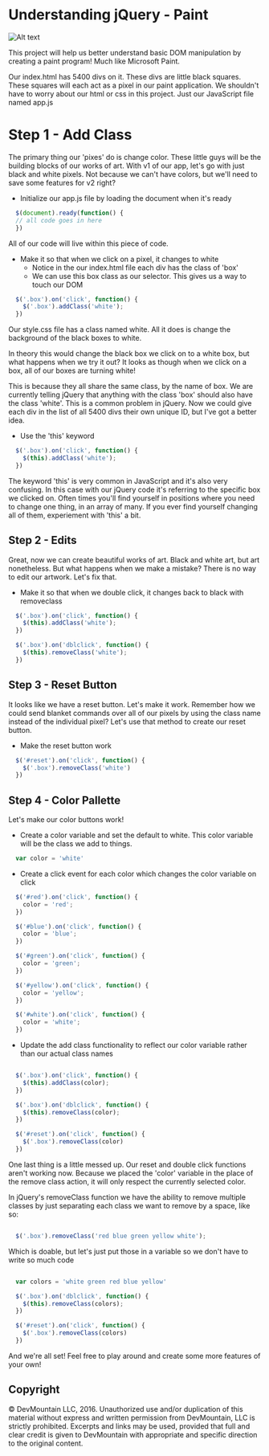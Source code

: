# Understanding jQuery - Paint

![Alt text](mini-paint/mini-paint.png?raw=true "Screenshot")


This project will help us better understand basic DOM manipulation by creating a paint program! Much like Microsoft Paint.

Our index.html has 5400 divs on it. These divs are little black squares. These squares will each act as a pixel in our paint application. We shouldn't have to worry about our html or css in this project. Just our JavaScript file named app.js

# Step 1 - Add Class

The primary thing our 'pixes' do is change color. These little guys will be the building blocks of our works of art. With v1 of our app, let's go with just black and white pixels. Not because we can't have colors, but we'll need to save some features for v2 right?

- Initialize our app.js file by loading the document when it's ready

``` javascript
  $(document).ready(function() {
  // all code goes in here
  })
```

All of our code will live within this piece of code. 

- Make it so that when we click on a pixel, it changes to white
  - Notice in the our index.html file each div has the class of 'box'
  - We can use this box class as our selector. This gives us a way to touch our DOM

``` javascript
  $('.box').on('click', function() {
    $('.box').addClass('white');
  })

```

Our style.css file has a class named white. All it does is change the background of the black boxes to white.

In theory this would change the black box we click on to a white box, but what happens when we try it out?
It looks as though when we click on a box, all of our boxes are turning white!

This is because they all share the same class, by the name of box. We are currently telling jQuery that anything with the class 'box' should also have the class 'white'. This is a common problem in jQuery. Now we could give each div in the list of all 5400 divs their own unique ID, but I've got a better idea. 

- Use the 'this' keyword

``` javascript
  $('.box').on('click', function() {
    $(this).addClass('white');
  })
```

The keyword 'this' is very common in JavaScript and it's also very confusing. In this case with our jQuery code it's referring to the specific box we clicked on. Often times you'll find yourself in positions where you need to change one thing, in an array of many. If you ever find yourself changing all of them, experiement with 'this' a bit. 

## Step 2 - Edits

Great, now we can create beautiful works of art. Black and white art, but art nonetheless. But what happens when we make a mistake? There is no way to edit our artwork. Let's fix that.

- Make it so that when we double click, it changes back to black with removeclass

``` javascript
  $('.box').on('click', function() {
    $(this).addClass('white');
  })

  $('.box').on('dblclick', function() {
    $(this).removeClass('white');
  })
```

## Step 3 - Reset Button

It looks like we have a reset button. Let's make it work. Remember how we could send blanket commands over all of our pixels by using the class name instead of the individual pixel? Let's use that method to create our reset button.

- Make the reset button work

``` javascript
  $('#reset').on('click', function() {
    $('.box').removeClass('white')
  })
```

## Step 4 - Color Pallette

Let's make our color buttons work!

- Create a color variable and set the default to white. This color variable will be the class we add to things.

``` javascript
  var color = 'white'
```


- Create a click event for each color which changes the color variable on click

``` javascript
  $('#red').on('click', function() {
    color = 'red';
  })

  $('#blue').on('click', function() {
    color = 'blue';
  })

  $('#green').on('click', function() {
    color = 'green';
  })

  $('#yellow').on('click', function() {
    color = 'yellow';
  })

  $('#white').on('click', function() {
    color = 'white';
  })
```

- Update the add class functionality to reflect our color variable rather than our actual class names

``` javascript

  $('.box').on('click', function() {
    $(this).addClass(color);
  })

  $('.box').on('dblclick', function() {
    $(this).removeClass(color);
  })

  $('#reset').on('click', function() {
    $('.box').removeClass(color)
  })

```

One last thing is a little messed up. Our reset and double click functions aren't working now. Because we placed the 'color' variable in the place of the remove class action, it will only respect the currently selected color. 

In jQuery's removeClass function we have the ability to remove multiple classes by just separating each class we want to remove by a space, like so:

``` javascript

  $('.box').removeClass('red blue green yellow white');

```

Which is doable, but let's just put those in a variable so we don't have to write so much code

``` javascript

  var colors = 'white green red blue yellow'

  $('.box').on('dblclick', function() {
    $(this).removeClass(colors);
  })

  $('#reset').on('click', function() {
    $('.box').removeClass(colors)
  })

```
And we're all set! Feel free to play around and create some more features of your own!

## Copyright

© DevMountain LLC, 2016. Unauthorized use and/or duplication of this material without express and written permission from DevMountain, LLC is strictly prohibited. Excerpts and links may be used, provided that full and clear credit is given to DevMountain with appropriate and specific direction to the original content.
